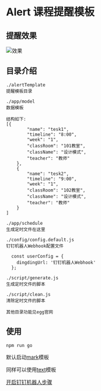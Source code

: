 # Alert 课程提醒模板

## 提醒效果
![效果](https://images.gitee.com/uploads/images/2021/0127/151545_3b9ad42a_2056918.png)
## 目录介绍
```
./alertTemplate
提醒模板目录

./app/model
数据模板

结构如下:
[{
        "name": "tesk1",
        "timeline": "8:00",
        "week": "1",
        "classRoom": "101教室",
        "className": "设计模式",
        "teacher": "教师"
    },
    {
        "name": "tesk2",
        "timeline": "9:00",
        "week": "1",
        "classRoom": "102教室",
        "className": "设计模式",
        "teacher": "教师"
    }
]

./app/schedule
生成定时文件在这里

./config/config.default.js
钉钉机器人Webhook配置文件

  const userConfig = {
    dingdingUrl: '钉钉机器人Webhook'
  };

./script/generate.js
生成定时文件的脚本

./script/clean.js
清除定时文件的脚本

其他目录功能见egg官网
```
## 使用

```
npm run go
```

默认启动[mark](https://developers.dingtalk.com/document/app/develop-enterprise-internal-robots/title-mno-3qd-5f9)模板

同样可以使用[text](https://developers.dingtalk.com/document/app/develop-enterprise-internal-robots/title-mno-3qd-5f9)模板

[开启钉钉机器人步骤](https://developers.dingtalk.com/document/app/custom-robot-access)

